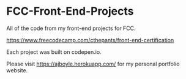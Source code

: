 # FCC-Front-End-Projects
All of the code from my front-end projects for FCC. 

https://www.freecodecamp.com/cthepants/front-end-certification

Each project was built on codepen.io.

Please visit https://ajboyle.herokuapp.com/ for my personal portfolio website.

